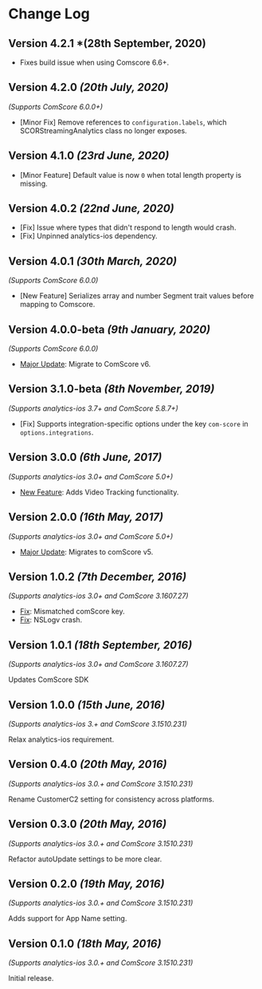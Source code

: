 Change Log
==========

Version 4.2.1 *(28th September, 2020)
-------------------------------------
* Fixes build issue when using Comscore 6.6+.

Version 4.2.0 *(20th July, 2020)*
---------------------------------
*(Supports ComScore 6.0.0+)*
  * [Minor Fix] Remove references to `configuration.labels`, which SCORStreamingAnalytics class no longer exposes.

Version 4.1.0 *(23rd June, 2020)*
---------------------------------
* [Minor Feature] Default value is now `0` when total length property is missing.

Version 4.0.2 *(22nd June, 2020)*
---------------------------------
* [Fix] Issue where types that didn't respond to length would crash.
* [Fix] Unpinned analytics-ios dependency.

Version 4.0.1 *(30th March, 2020)*
-------------------------------------------
*(Supports ComScore 6.0.0)*
  * [New Feature] Serializes array and number Segment trait values 
  before mapping to Comscore.

Version 4.0.0-beta *(9th January, 2020)*
-------------------------------------------
*(Supports ComScore 6.0.0)*
  * [Major Update](https://github.com/segment-integrations/analytics-ios-integration-comscore/commit/1b11c0fbd78b17ceb95cf574758ed6120e361728): Migrate to ComScore v6.

Version 3.1.0-beta *(8th November, 2019)*
-------------------------------------------
*(Supports analytics-ios 3.7+ and ComScore 5.8.7+)*
  * [Fix] Supports integration-specific options under the key `com-score` in `options.integrations`.

Version 3.0.0 *(6th June, 2017)*
-------------------------------------------
*(Supports analytics-ios 3.0+ and ComScore 5.0+)*
  * [New Feature](https://github.com/segment-integrations/analytics-ios-integration-comscore/commit/0eec83a27db29aca06f66af896633f637336a1bb): Adds Video Tracking functionality.

Version 2.0.0 *(16th May, 2017)*
-------------------------------------------
*(Supports analytics-ios 3.0+ and ComScore 5.0+)*
  * [Major Update](https://github.com/segment-integrations/analytics-ios-integration-comscore/pull/10/commits/ccc7c81ae006e5b00bfd76c0d0f9bf4ded05c719): Migrates to comScore v5.


Version 1.0.2 *(7th December, 2016)*
-------------------------------------------
*(Supports analytics-ios 3.0+ and ComScore 3.1607.27)*
  * [Fix](https://github.com/segment-integrations/analytics-ios-integration-comscore/pull/3/commits/f658b1ef399c41f4f8120602eb0457676cadd815): Mismatched comScore key.
  * [Fix](https://github.com/segment-integrations/analytics-ios-integration-comscore/pull/3/commits/b98d1b3a66e5bb6dafaeb2c669b01a5fa90a16bb): NSLogv crash.

Version 1.0.1 *(18th September, 2016)*
-------------------------------------------
*(Supports analytics-ios 3.0+ and ComScore 3.1607.27)*

Updates ComScore SDK

Version 1.0.0 *(15th June, 2016)*
-------------------------------------------
*(Supports analytics-ios 3.+ and ComScore 3.1510.231)*

Relax analytics-ios requirement.


Version 0.4.0 *(20th May, 2016)*
-------------------------------------------
*(Supports analytics-ios 3.0.+ and ComScore 3.1510.231)*

Rename CustomerC2 setting for consistency across platforms.

Version 0.3.0 *(20th May, 2016)*
-------------------------------------------
*(Supports analytics-ios 3.0.+ and ComScore 3.1510.231)*

Refactor autoUpdate settings to be more clear.

Version 0.2.0 *(19th May, 2016)*
-------------------------------------------
*(Supports analytics-ios 3.0.+ and ComScore 3.1510.231)*

Adds support for App Name setting.

Version 0.1.0 *(18th May, 2016)*
-------------------------------------------
*(Supports analytics-ios 3.0.+ and ComScore 3.1510.231)*

Initial release.
